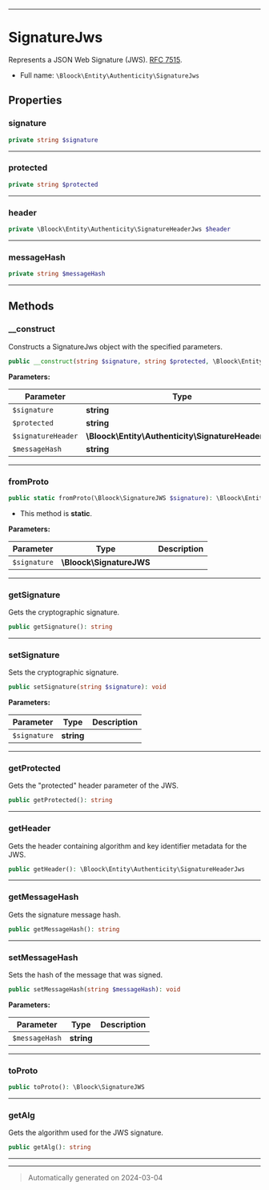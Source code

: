 ***

# SignatureJws

Represents a JSON Web Signature (JWS). [RFC 7515](https://datatracker.ietf.org/doc/html/rfc7515).



* Full name: `\Bloock\Entity\Authenticity\SignatureJws`



## Properties


### signature



```php
private string $signature
```






***

### protected



```php
private string $protected
```






***

### header



```php
private \Bloock\Entity\Authenticity\SignatureHeaderJws $header
```






***

### messageHash



```php
private string $messageHash
```






***

## Methods


### __construct

Constructs a SignatureJws object with the specified parameters.

```php
public __construct(string $signature, string $protected, \Bloock\Entity\Authenticity\SignatureHeaderJws $signatureHeader, string $messageHash): mixed
```








**Parameters:**

| Parameter | Type | Description |
|-----------|------|-------------|
| `$signature` | **string** |  |
| `$protected` | **string** |  |
| `$signatureHeader` | **\Bloock\Entity\Authenticity\SignatureHeaderJws** |  |
| `$messageHash` | **string** |  |





***

### fromProto



```php
public static fromProto(\Bloock\SignatureJWS $signature): \Bloock\Entity\Authenticity\SignatureJws
```



* This method is **static**.




**Parameters:**

| Parameter | Type | Description |
|-----------|------|-------------|
| `$signature` | **\Bloock\SignatureJWS** |  |





***

### getSignature

Gets the cryptographic signature.

```php
public getSignature(): string
```












***

### setSignature

Sets the cryptographic signature.

```php
public setSignature(string $signature): void
```








**Parameters:**

| Parameter | Type | Description |
|-----------|------|-------------|
| `$signature` | **string** |  |





***

### getProtected

Gets the "protected" header parameter of the JWS.

```php
public getProtected(): string
```












***

### getHeader

Gets the header containing algorithm and key identifier metadata for the JWS.

```php
public getHeader(): \Bloock\Entity\Authenticity\SignatureHeaderJws
```












***

### getMessageHash

Gets the signature message hash.

```php
public getMessageHash(): string
```












***

### setMessageHash

Sets the hash of the message that was signed.

```php
public setMessageHash(string $messageHash): void
```








**Parameters:**

| Parameter | Type | Description |
|-----------|------|-------------|
| `$messageHash` | **string** |  |





***

### toProto



```php
public toProto(): \Bloock\SignatureJWS
```












***

### getAlg

Gets the algorithm used for the JWS signature.

```php
public getAlg(): string
```












***


***
> Automatically generated on 2024-03-04
